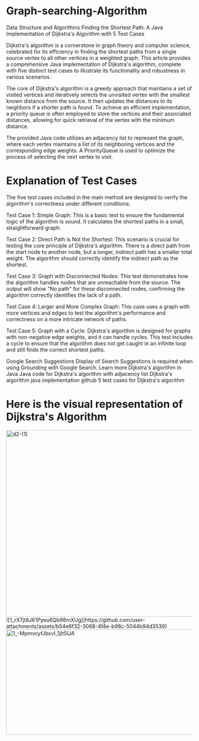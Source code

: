 # Graph-searching-Algorithm
Data Structure and Algorithms
Finding the Shortest Path: A Java Implementation of Dijkstra's Algorithm with 5 Test Cases

Dijkstra's algorithm is a cornerstone in graph theory and computer science, celebrated for its efficiency in finding the shortest paths from a single source vertex to all other vertices in a weighted graph. This article provides a comprehensive Java implementation of Dijkstra's algorithm, complete with five distinct test cases to illustrate its functionality and robustness in various scenarios.

The core of Dijkstra's algorithm is a greedy approach that maintains a set of visited vertices and iteratively selects the unvisited vertex with the smallest known distance from the source. It then updates the distances to its neighbors if a shorter path is found. To achieve an efficient implementation, a priority queue is often employed to store the vertices and their associated distances, allowing for quick retrieval of the vertex with the minimum distance.

The provided Java code utilizes an adjacency list to represent the graph, where each vertex maintains a list of its neighboring vertices and the corresponding edge weights. A PriorityQueue is used to optimize the process of selecting the next vertex to visit.

<h1>Explanation of Test Cases </h1>

The five test cases included in the main method are designed to verify the algorithm's correctness under different conditions:

Test Case 1: Simple Graph: This is a basic test to ensure the fundamental logic of the algorithm is sound. It calculates the shortest paths in a small, straightforward graph.

Test Case 2: Direct Path is Not the Shortest: This scenario is crucial for testing the core principle of Dijkstra's algorithm. There is a direct path from the start node to another node, but a longer, indirect path has a smaller total weight. The algorithm should correctly identify the indirect path as the shortest.

Test Case 3: Graph with Disconnected Nodes: This test demonstrates how the algorithm handles nodes that are unreachable from the source. The output will show "No path" for these disconnected nodes, confirming the algorithm correctly identifies the lack of a path.

Test Case 4: Larger and More Complex Graph: This case uses a graph with more vertices and edges to test the algorithm's performance and correctness on a more intricate network of paths.

Test Case 5: Graph with a Cycle: Dijkstra's algorithm is designed for graphs with non-negative edge weights, and it can handle cycles. This test includes a cycle to ensure that the algorithm does not get caught in an infinite loop and still finds the correct shortest paths.

Google Search Suggestions
Display of Search Suggestions is required when using Grounding with Google Search. Learn more
Dijkstra's algorithm in Java
Java code for Dijkstra's algorithm with adjacency list
Dijkstra's algorithm java implementation github
5 test cases for Dijkstra's algorithm
<h1>Here is the visual representation of Dijkstra's Algorithm</h1><img width="1002" height="502" alt="d2-(1)" src="https://github.com/user-attachments/assets/1cfb7776-169b-4cc6-b209-12c225090d34" />
![1_rX7jt8J61Pyeu6Qb98mXUg](https://github.com/user-attachments/assets/b54e6f32-3068-4f4e-b98c-5044b94d3539)
<img width="538" height="284" alt="1_-MpmvcyfJbxvI_1jIt5lJA" src="https://github.com/user-attachments/assets/4dd4f7e6-f7b3-410b-8b98-865033d131dd" />


